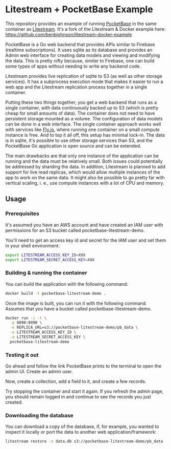 Litestream + PocketBase Example
===========================

This repository provides an example of running 
[PocketBase](https://pocketbase.io/) in the same
container as [Litestream](https://litestream.io/). 
It's a fork of the Litestream & Docker example
here: https://github.com/benbjohnson/litestream-docker-example

PocketBase is a Go web backend that provides APIs similar
to Firebase (realtime subscriptions). It uses sqlite as its database
and provides an Admin web interface for creating data models and viewing
and modifying the data. This is pretty nifty because, similar to Firebase, 
one can build some types of apps without needing to write any backend 
code.

Litestream provides live replication of sqlite to S3 (as well as other
storage services). It has a subprocess execution mode that makes it
easier to run a web app and the Litestream replication process
together in a single container.

Putting these two things together, you get a web backend that runs as
a single container, with data continuously backed up to S3 (which is
pretty cheap for small amounts of data). The container does not
need to have persistent storage mounted as a volume. The configuration
of data models can be done in a web interface. The single container
approach works well with services like [Fly.io](https://fly.io/), where running one container
on a small compute instance is free. And to top it all off, this setup
has minimal lock-in. The data is in sqlite, it's possible to use other
storage services than S3, and the PocketBase Go application is open
source and can be extended.

The main drawbacks are that only one instance of the application can 
be running and the data must be relatively small. Both issues could
potentially be addressed by sharding the data. In addition, Litestream 
is planned to add support for live read replicas, which would allow
multiple instances of the app to work on the same data. It might 
also be possible to go pretty far with vertical scaling, i. e.,
use compute instances with a lot of CPU and memory.


## Usage

### Prerequisites

It's assumed you have an AWS account and have created an IAM user with
permissions for an S3 bucket called pocketbase-litestream-demo.

You'll need to get an access key id and secret for the IAM user and 
set them in your shell environment:

```sh
export LITESTREAM_ACCESS_KEY_ID=XXX
export LITESTREAM_SECRET_ACCESS_KEY=XXX
```


### Building & running the container

You can build the application with the following command:

```sh
docker build -t pocketbase-litestream-demo .
```

Once the image is built, you can run it with the following command. Assumes
that you have a bucket called pocketbase-litestream-demo.

```sh
docker run -i -t \
  -p 8090:8090 \
  -e REPLICA_URL=s3://pocketbase-litestream-demo/pb_data \
  -e LITESTREAM_ACCESS_KEY_ID \
  -e LITESTREAM_SECRET_ACCESS_KEY \
  pocketbase-litestream-demo
```


### Testing it out

Go ahead and follow the link PocketBase prints to the terminal
to open the admin UI. Create an admin user.

Now, create a collection, add a field to it, and create a few
records. 

Try stopping the container and start it again. If you refresh
the admin page, you should remain logged in and continue to 
see the records you just created.

### Downloading the database

You can download a copy of the database, if, for example, you 
wanted to inspect it locally or port the data to another web 
application/framework:

```sh
litestream restore -o data.db s3://pocketbase-litestream-demo/pb_data
```
